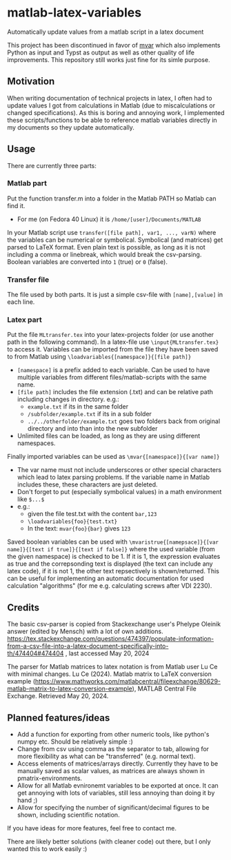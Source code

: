 # matlab-latex-variables
Automatically update values from a matlab script in a latex document

This project has been discontinued in favor of [mvar](https://github.com/ma4096/mvar) which also implements Python as input and Typst as output as well as other quality of life improvements. This repository still works just fine for its simle purpose. 

## Motivation
When writing documentation of technical projects in latex, I often had to update values I got from calculations in Matlab (due to miscalculations or changed specifications). As this is boring and annoying work, I implemented these scripts/functions to be able to reference matlab variables directly in my documents so they update automatically.

## Usage
There are currently three parts:
### Matlab part
Put the function transfer.m into a folder in the Matlab PATH so Matlab can find it.
- For me (on Fedora 40 Linux) it is `/home/[user]/Documents/MATLAB`

In your Matlab script use
```transfer([file path], var1, ..., varN)```
where the variables can be numerical or symbolical. Symbolical (and matrices) get parsed to LaTeX format. Even plain text is possible, as long as it is not including a comma or linebreak, which would break the csv-parsing.
Boolean variables are converted into `1` (true) or `0` (false).

### Transfer file
The file used by both parts. It is just a simple csv-file with `[name],[value]` in each line.

### Latex part
Put the file `MLtransfer.tex` into your latex-projects folder (or use another path in the following command).
In a latex-file use
```\input{MLtransfer.tex}```
to access it. Variables can be imported from the file they have been saved to from Matlab using
```\loadvariables{[namespace]}{[file path]}```
- `[namespace]` is a prefix added to each variable. Can be used to have multiple variables from different files/matlab-scripts with the same name.
- `[file path]` includes the file extension (.txt) and can be relative path including changes in directory. e.g.:
	- `example.txt` if its in the same folder
	- `/subfolder/example.txt` if its in a sub folder
	- `../../otherfolder/example.txt` goes two folders back from original directory and into than into the new subfolder
- Unlimited files can be loaded, as long as they are using different namespaces. 

Finally imported variables can be used as 
```\mvar{[namespace]}{[var name]}```
- The var name must not include underscores or other special characters which lead to latex parsing problems. If the variable name in Matlab includes these, these characters are just deleted.
- Don't forget to put (especially symbolical values) in a math environment like `$...$`
- e.g.: 
	- given the file test.txt with the content `bar,123`
	- `\loadvariables{foo}{test.txt}`
	- In the text: `mvar{foo}{bar}` gives `123`

Saved boolean variables can be used with
```\mvaristrue{[namepsace]}{[var name]}{[text if true]}{[text if false]}```
where the used variable (from the given namespace) is checked to be 1. If it is 1, the expression evaluates as true and the correpsonding text is displayed (the text can include any latex code), if it is not 1, the other text repsectively is shown/returned. This can be useful for implementing an automatic documentation for used calculation "algorithms" (for me e.g. calculating screws after VDI 2230). 

## Credits
The basic csv-parser is copied from Stackexchange user's Phelype Oleinik answer (edited by Mensch) with a lot of own additions. https://tex.stackexchange.com/questions/474397/populate-information-from-a-csv-file-into-a-latex-document-specifically-into-th/474404#474404 , last accessed May 20, 2024

The parser for Matlab matrices to latex notation is from Matlab user Lu Ce with minimal changes.
Lu Ce (2024). Matlab matrix to LaTeX conversion example (https://www.mathworks.com/matlabcentral/fileexchange/80629-matlab-matrix-to-latex-conversion-example), MATLAB Central File Exchange. Retrieved May 20, 2024. 


## Planned features/ideas
- Add a function for exporting from other numeric tools, like python's numpy etc. Should be relatively simple :)
- Change from csv using comma as the separator to tab, allowing for more flexibility as what can be "transferred" (e.g. normal text).
- Access elements of matrices/arrays directly. Currently they have to be manually saved as scalar values, as matrices are always shown in pmatrix-environments.
- Allow for all Matlab evnironemt variables to be exported at once. It can get annoying with lots of variables, still less annoying than doing it by hand ;)
- Allow for specifying the number of significant/decimal figures to be shown, including scientific notation.

If you have ideas for more features, feel free to contact me.

There are likely better solutions (with cleaner code) out there, but I only wanted this to work easily :)
